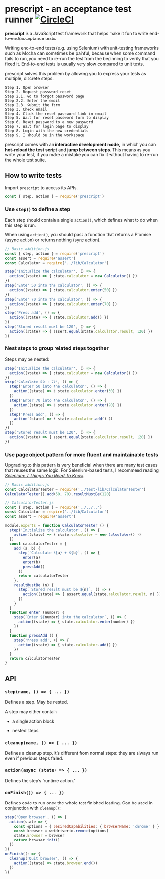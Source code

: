 
# prescript - an acceptance test runner [![CircleCI](https://circleci.com/gh/taskworld/prescript/tree/master.svg?style=svg)](https://circleci.com/gh/taskworld/prescript/tree/master)

__prescript__ is a JavaScript test framework that helps make it fun to write end-to-end/acceptance tests.

Writing end-to-end tests (e.g. using Selenium) with unit-testing frameworks such as Mocha can sometimes be painful, because when some command fails to run, you need to re-run the test from the beginning to verify that you fixed it. End-to-end tests is usually very slow compared to unit tests.

prescript solves this problem by allowing you to express your tests as multiple, discrete steps.

```
Step 1. Open browser
Step 2. Request password reset
Step 2.1. Go to forgot password page
Step 2.2. Enter the email
Step 2.3. Submit the form
Step 3. Check email
Step 4. Click the reset password link in email
Step 5. Wait for reset password form to display
Step 6. Reset password to a new password
Step 7. Wait for login page to display
Step 8. Login with the new credentials
Step 9. I should be in the workspace
```

prescript comes with an __interactive development mode,__ in which you can __hot-reload the test script__ and __jump between steps.__ This means as you write your test, if you make a mistake you can fix it without having to re-run the whole test suite.


## How to write tests

Import `prescript` to access its APIs.

```js
const { step, action } = require('prescript')
```


### Use `step()` to define a step

Each step should contain a single `action()`, which defines what to do when this step is run.

When using `action()`, you should pass a function that returns a Promise (async action) or returns nothing (sync action).

```js
// Basic addition.js
const { step, action } = require('prescript')
const assert = require('assert')
const Calculator = require('../lib/Calculator')

step('Initialize the calculator', () => {
  action((state) => { state.calculator = new Calculator() })
})
step('Enter 50 into the calculator', () => {
  action((state) => { state.calculator.enter(50) })
})
step('Enter 70 into the calculator', () => {
  action((state) => { state.calculator.enter(70) })
})
step('Press add', () => {
  action((state) => { state.calculator.add() })
})
step('Stored result must be 120', () => {
  action((state) => { assert.equal(state.calculator.result, 120) })
})
```


### Nest steps to group related steps together

Steps may be nested:

```js
step('Initialize the calculator', () => {
  action((state) => { state.calculator = new Calculator() })
})
step('Calculate 50 + 70', () => {
  step('Enter 50 into the calculator', () => {
    action((state) => { state.calculator.enter(50) })
  })
  step('Enter 70 into the calculator', () => {
    action((state) => { state.calculator.enter(70) })
  })
  step('Press add', () => {
    action((state) => { state.calculator.add() })
  })
})
step('Stored result must be 120', () => {
  action((state) => { assert.equal(state.calculator.result, 120) })
})
```


### Use [page object pattern](http://martinfowler.com/bliki/PageObject.html) for more fluent and maintainable tests

Upgrading to this pattern is very beneficial when there are many test cases that reuses the same logic. For Selenium-based tests, I recommend reading [_Selenium: 7 Things You Need To Know_](https://www.lucidchart.com/techblog/2015/07/21/selenium-7-things-you-need-to-know-2/).

```js
// Basic addition.js
const CalculatorTester = require('../test-lib/CalculatorTester')
CalculatorTester().add(50, 70).resultMustBe(120)
```

```js
// CalculatorTester.js
const { step, action } = require('../../..')
const Calculator = require('../lib/Calculator')
const assert = require('assert')

module.exports = function CalculatorTester () {
  step('Initialize the calculator', () => {
    action((state) => { state.calculator = new Calculator() })
  })
  const calculatorTester = {
    add (a, b) {
      step(`Calculate ${a} + ${b}`, () => {
        enter(a)
        enter(b)
        pressAdd()
      })
      return calculatorTester
    },
    resultMustBe (n) {
      step(`Stored result must be ${n}`, () => {
        action((state) => { assert.equal(state.calculator.result, n) })
      })
    }
  }
  function enter (number) {
    step(`Enter ${number} into the calculator`, () => {
      action((state) => { state.calculator.enter(number) })
    })
  }
  function pressAdd () {
    step('Press add', () => {
      action((state) => { state.calculator.add() })
    })
  }
  return calculatorTester
}
```


## API

### `step(name, () => { ... })`

Defines a step. May be nested.

A step may either contain

- a single action block

- nested steps


### `cleanup(name, () => { ... })`

Defines a cleanup step. It’s different from normal steps:
they are always run even if previous steps failed.


### `action(async (state) => { ... })`

Defines the step’s ‘runtime action.’


### `onFinish(() => { ... })`

Defines code to run once the whole test finished loading. Can be used in conjunction with `cleanup()`:

```js
step('Open browser', () => {
  action(state => {
    const options = { desiredCapabilities: { browserName: 'chrome' } }
    const browser = webdriverio.remote(options)
    state.browser = browser
    return browser.init()
  })
})
onFinish(() => {
  cleanup('Quit browser', () => {
    action((state) => state.browser.end())
  })
})
```

